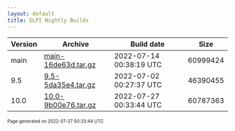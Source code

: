```yaml
---
layout: default
title: GLPI Nightly Builds
---
```


Version|Archive|Build date|Size
---|---|---|---
main|[main-16de63d.tar.gz](main-16de63d.tar.gz)|2022-07-14 00:38:19 UTC|60999424
9.5|[9.5-5da35e4.tar.gz](9.5-5da35e4.tar.gz)|2022-07-02 00:27:37 UTC|46390455
10.0|[10.0-9b00e76.tar.gz](10.0-9b00e76.tar.gz)|2022-07-27 00:33:44 UTC|60787363

<font size="1">Page generated on 2022-07-27 00:33:44 UTC</font>
